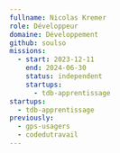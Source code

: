 ```yaml
---
fullname: Nicolas Kremer
role: Développeur
domaine: Développement
github: soulso
missions:
  - start: 2023-12-11
    end: 2024-06-30
    status: independent
    startups:
      - tdb-apprentissage
startups:
  - tdb-apprentissage
previously:
  - gps-usagers
  - codedutravail
---
```

